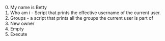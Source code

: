 0. My name is Betty
1. Who am i - Script that prints the effective username of the current user.
2. Groups - a script that prints all the groups the current user is part of  
3. New owner
4. Empty
5. Execute
